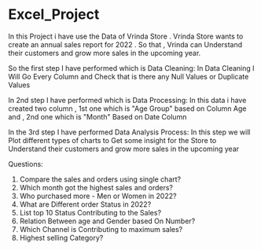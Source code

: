 # Excel_Project

In this Project i have use the Data of Vrinda Store . Vrinda Store wants to create an annual sales report for 2022 . So that , Vrinda can Understand their customers and grow more sales in the upcoming year.

So the first step I have performed which is Data Cleaning:
In Data Cleaning I Will Go Every Column and Check that is there any Null Values or Duplicate Values

In 2nd step I have performed which is Data Processing:
In this data i have created two column , 1st one which is "Age Group" based on Column Age and , 2nd one which is "Month" Based on Date Column

In the 3rd step I have performed Data Analysis Process:
In this step we will Plot different types of charts to Get some insight for the Store to Understand their customers and grow more sales in the upcoming year

Questions:
 1) Compare the sales and orders using single chart?
 2) Which month got the highest sales and orders?
 3) Who purchased more - Men or Women in 2022?
 4) What are Different order Status in 2022?
 5) List top 10 Status Contributing to the Sales?
 6) Relation Between age and Gender based On Number?
 7) Which Channel is Contributing to maximum sales?
 8) Highest selling Category?
